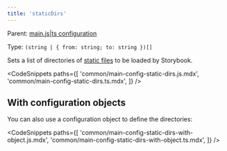 ```yaml
---
title: 'staticDirs'
---
```


Parent: [main.js|ts configuration](./main-config.md)

Type: `(string | { from: string; to: string })[]`

Sets a list of directories of [static files](../configure/images-and-assets.md#serving-static-files-via-storybook-configuration) to be loaded by Storybook.

<!-- prettier-ignore-start -->

<CodeSnippets
  paths={[
    'common/main-config-static-dirs.js.mdx',
    'common/main-config-static-dirs.ts.mdx',
  ]}
/>

<!-- prettier-ignore-end -->

## With configuration objects

You can also use a configuration object to define the directories:

<!-- prettier-ignore-start -->

<CodeSnippets
  paths={[
    'common/main-config-static-dirs-with-object.js.mdx',
    'common/main-config-static-dirs-with-object.ts.mdx',
  ]}
/>

<!-- prettier-ignore-end -->
